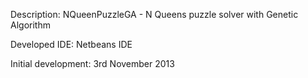 Description: 
NQueenPuzzleGA - N Queens puzzle solver with Genetic Algorithm

Developed IDE: 
Netbeans IDE

Initial development: 
3rd November 2013
